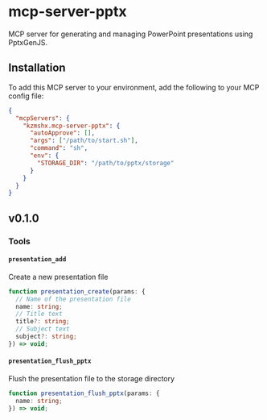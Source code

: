 # mcp-server-pptx

MCP server for generating and managing PowerPoint presentations using PptxGenJS.

## Installation

To add this MCP server to your environment, add the following to your MCP config file:

```json
{
  "mcpServers": {
    "kzmshx.mcp-server-pptx": {
      "autoApprove": [],
      "args": ["/path/to/start.sh"],
      "command": "sh",
      "env": {
        "STORAGE_DIR": "/path/to/pptx/storage"
      }
    }
  }
}
```

## v0.1.0

### Tools

#### `presentation_add`

Create a new presentation file

```ts
function presentation_create(params: {
  // Name of the presentation file
  name: string;
  // Title text
  title?: string;
  // Subject text
  subject?: string;
}) => void;
```

#### `presentation_flush_pptx`

Flush the presentation file to the storage directory

```ts
function presentation_flush_pptx(params: {
  name: string;
}) => void;
```

<!--

## Future

### Resources

#### `pptx://schema`

JSON schema for the presentation state.

#### `state:///<filename>`

Current state of the presentation.

#### `state:///<filename>/<slide_index>`

Current state of the slide at the given index.

### Tools

#### `presentation_add`

#### `presentation_delete`

#### `presentation_get_as_png`

#### `presentation_get_as_pptx`

#### `slide_add`

#### `slide_delete`

#### `slide_get_as_png`

#### `slide_get_as_pptx`

#### `slide_update_master`

#### `slide_update`

-->
